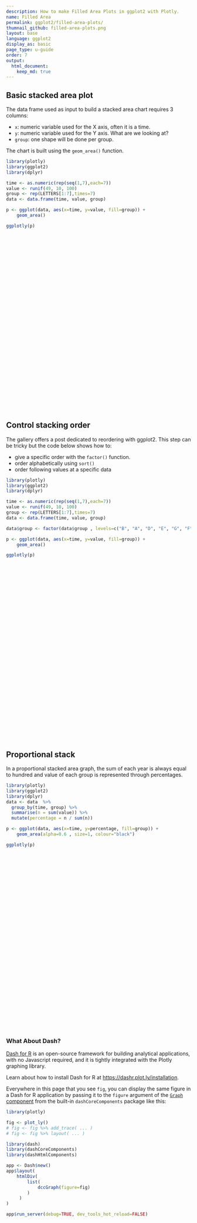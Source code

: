 ```yaml
---
description: How to make Filled Area Plots in ggplot2 with Plotly.
name: Filled Area
permalink: ggplot2/filled-area-plots/
thumnail_github: filled-area-plots.png
layout: base
language: ggplot2
display_as: basic
page_type: u-guide
order: 7
output:
  html_document:
    keep_md: true
---
```




## Basic stacked area plot

The data frame used as input to build a stacked area chart requires 3 columns:
* `x`: numeric variable used for the X axis, often it is a time.
* `y`: numeric variable used for the Y axis. What are we looking at?
* `group`: one shape will be done per group.

The chart is built using the `geom_area()` function.


```r
library(plotly)
library(ggplot2)
library(dplyr)

time <- as.numeric(rep(seq(1,7),each=7))
value <- runif(49, 10, 100)
group <- rep(LETTERS[1:7],times=7)
data <- data.frame(time, value, group)

p <- ggplot(data, aes(x=time, y=value, fill=group)) + 
    geom_area()

ggplotly(p)
```

<div id="htmlwidget-ba96009be116304810c0" style="width:672px;height:480px;" class="plotly html-widget"></div>
<script type="application/json" data-for="htmlwidget-ba96009be116304810c0">{"x":{"data":[{"x":[1,2,3,4,5,6,7,7,6,5,4,3,2,1,1],"y":[436.97557236068,370.633046929725,241.464266222902,213.977785336319,296.500916169025,302.531046112999,457.07138822414,471.524497703649,320.36038013408,343.613029399421,304.388676905073,306.15153728053,457.611428094096,499.973581873346,436.97557236068],"text":["time: 1<br />value: 62.99801","time: 2<br />value: 86.97838","time: 3<br />value: 64.68727","time: 4<br />value: 90.41089","time: 5<br />value: 47.11211","time: 6<br />value: 17.82933","time: 7<br />value: 14.45311","time: 7<br />value: 14.45311","time: 6<br />value: 17.82933","time: 5<br />value: 47.11211","time: 4<br />value: 90.41089","time: 3<br />value: 64.68727","time: 2<br />value: 86.97838","time: 1<br />value: 62.99801","time: 1<br />value: 62.99801"],"type":"scatter","mode":"lines","line":{"width":1.88976377952756,"color":"transparent","dash":"solid"},"fill":"toself","fillcolor":"rgba(248,118,109,1)","hoveron":"points","name":"A","legendgroup":"A","showlegend":true,"xaxis":"x","yaxis":"y","hoverinfo":"text","frame":null},{"x":[1,2,3,4,5,6,7,7,6,5,4,3,2,1,1],"y":[362.027438757941,342.04141394468,167.01443169266,193.455119200516,280.336000800598,275.201892764308,366.09134623548,457.07138822414,302.531046112999,296.500916169025,213.977785336319,241.464266222902,370.633046929725,436.97557236068,362.027438757941],"text":["time: 1<br />value: 74.94813","time: 2<br />value: 28.59163","time: 3<br />value: 74.44983","time: 4<br />value: 20.52267","time: 5<br />value: 16.16492","time: 6<br />value: 27.32915","time: 7<br />value: 90.98004","time: 7<br />value: 90.98004","time: 6<br />value: 27.32915","time: 5<br />value: 16.16492","time: 4<br />value: 20.52267","time: 3<br />value: 74.44983","time: 2<br />value: 28.59163","time: 1<br />value: 74.94813","time: 1<br />value: 74.94813"],"type":"scatter","mode":"lines","line":{"width":1.88976377952756,"color":"transparent","dash":"solid"},"fill":"toself","fillcolor":"rgba(196,154,0,1)","hoveron":"points","name":"B","legendgroup":"B","showlegend":true,"xaxis":"x","yaxis":"y","hoverinfo":"text","frame":null},{"x":[1,2,3,4,5,6,7,7,6,5,4,3,2,1,1],"y":[294.246075002011,242.920483683702,122.906684877817,149.291860319208,250.080477453303,181.58666834468,284.247363163158,366.09134623548,275.201892764308,280.336000800598,193.455119200516,167.01443169266,342.04141394468,362.027438757941,294.246075002011],"text":["time: 1<br />value: 67.78136","time: 2<br />value: 99.12093","time: 3<br />value: 44.10775","time: 4<br />value: 44.16326","time: 5<br />value: 30.25552","time: 6<br />value: 93.61522","time: 7<br />value: 81.84398","time: 7<br />value: 81.84398","time: 6<br />value: 93.61522","time: 5<br />value: 30.25552","time: 4<br />value: 44.16326","time: 3<br />value: 44.10775","time: 2<br />value: 99.12093","time: 1<br />value: 67.78136","time: 1<br />value: 67.78136"],"type":"scatter","mode":"lines","line":{"width":1.88976377952756,"color":"transparent","dash":"solid"},"fill":"toself","fillcolor":"rgba(83,180,0,1)","hoveron":"points","name":"C","legendgroup":"C","showlegend":true,"xaxis":"x","yaxis":"y","hoverinfo":"text","frame":null},{"x":[1,2,3,4,5,6,7,7,6,5,4,3,2,1,1],"y":[201.894043455832,176.083521677647,100.392005494796,131.226610362064,165.996215322521,128.555601434782,204.364211170468,284.247363163158,181.58666834468,250.080477453303,149.291860319208,122.906684877817,242.920483683702,294.246075002011,201.894043455832],"text":["time: 1<br />value: 92.35203","time: 2<br />value: 66.83696","time: 3<br />value: 22.51468","time: 4<br />value: 18.06525","time: 5<br />value: 84.08426","time: 6<br />value: 53.03107","time: 7<br />value: 79.88315","time: 7<br />value: 79.88315","time: 6<br />value: 53.03107","time: 5<br />value: 84.08426","time: 4<br />value: 18.06525","time: 3<br />value: 22.51468","time: 2<br />value: 66.83696","time: 1<br />value: 92.35203","time: 1<br />value: 92.35203"],"type":"scatter","mode":"lines","line":{"width":1.88976377952756,"color":"transparent","dash":"solid"},"fill":"toself","fillcolor":"rgba(0,192,148,1)","hoveron":"points","name":"D","legendgroup":"D","showlegend":true,"xaxis":"x","yaxis":"y","hoverinfo":"text","frame":null},{"x":[1,2,3,4,5,6,7,7,6,5,4,3,2,1,1],"y":[154.894959225785,121.565243776422,46.9760436029173,109.050555068534,110.901201253291,81.7389366705902,119.752790320199,204.364211170468,128.555601434782,165.996215322521,131.226610362064,100.392005494796,176.083521677647,201.894043455832,154.894959225785],"text":["time: 1<br />value: 46.99908","time: 2<br />value: 54.51828","time: 3<br />value: 53.41596","time: 4<br />value: 22.17606","time: 5<br />value: 55.09501","time: 6<br />value: 46.81666","time: 7<br />value: 84.61142","time: 7<br />value: 84.61142","time: 6<br />value: 46.81666","time: 5<br />value: 55.09501","time: 4<br />value: 22.17606","time: 3<br />value: 53.41596","time: 2<br />value: 54.51828","time: 1<br />value: 46.99908","time: 1<br />value: 46.99908"],"type":"scatter","mode":"lines","line":{"width":1.88976377952756,"color":"transparent","dash":"solid"},"fill":"toself","fillcolor":"rgba(0,182,235,1)","hoveron":"points","name":"E","legendgroup":"E","showlegend":true,"xaxis":"x","yaxis":"y","hoverinfo":"text","frame":null},{"x":[1,2,3,4,5,6,7,7,6,5,4,3,2,1,1],"y":[70.172451462131,99.9935616296716,24.6428284840658,80.129748925101,54.9469553353265,33.7093357509002,35.1263890392147,119.752790320199,81.7389366705902,110.901201253291,109.050555068534,46.9760436029173,121.565243776422,154.894959225785,70.172451462131],"text":["time: 1<br />value: 84.72251","time: 2<br />value: 21.57168","time: 3<br />value: 22.33322","time: 4<br />value: 28.92081","time: 5<br />value: 55.95425","time: 6<br />value: 48.02960","time: 7<br />value: 84.62640","time: 7<br />value: 84.62640","time: 6<br />value: 48.02960","time: 5<br />value: 55.95425","time: 4<br />value: 28.92081","time: 3<br />value: 22.33322","time: 2<br />value: 21.57168","time: 1<br />value: 84.72251","time: 1<br />value: 84.72251"],"type":"scatter","mode":"lines","line":{"width":1.88976377952756,"color":"transparent","dash":"solid"},"fill":"toself","fillcolor":"rgba(165,138,255,1)","hoveron":"points","name":"F","legendgroup":"F","showlegend":true,"xaxis":"x","yaxis":"y","hoverinfo":"text","frame":null},{"x":[1,2,3,4,5,6,7,7,7,6,5,4,3,2,1,1],"y":[0,0,0,0,0,0,0,0,35.1263890392147,33.7093357509002,54.9469553353265,80.129748925101,24.6428284840658,99.9935616296716,70.172451462131,0],"text":["time: 1<br />value: 70.17245","time: 2<br />value: 99.99356","time: 3<br />value: 24.64283","time: 4<br />value: 80.12975","time: 5<br />value: 54.94696","time: 6<br />value: 33.70934","time: 7<br />value: 35.12639","time: 7<br />value: 35.12639","time: 7<br />value: 35.12639","time: 6<br />value: 33.70934","time: 5<br />value: 54.94696","time: 4<br />value: 80.12975","time: 3<br />value: 24.64283","time: 2<br />value: 99.99356","time: 1<br />value: 70.17245","time: 1<br />value: 70.17245"],"type":"scatter","mode":"lines","line":{"width":1.88976377952756,"color":"transparent","dash":"solid"},"fill":"toself","fillcolor":"rgba(251,97,215,1)","hoveron":"points","name":"G","legendgroup":"G","showlegend":true,"xaxis":"x","yaxis":"y","hoverinfo":"text","frame":null}],"layout":{"margin":{"t":26.2283105022831,"r":7.30593607305936,"b":40.1826484018265,"l":43.1050228310502},"plot_bgcolor":"rgba(235,235,235,1)","paper_bgcolor":"rgba(255,255,255,1)","font":{"color":"rgba(0,0,0,1)","family":"","size":14.6118721461187},"xaxis":{"domain":[0,1],"automargin":true,"type":"linear","autorange":false,"range":[0.7,7.3],"tickmode":"array","ticktext":["2","4","6"],"tickvals":[2,4,6],"categoryorder":"array","categoryarray":["2","4","6"],"nticks":null,"ticks":"outside","tickcolor":"rgba(51,51,51,1)","ticklen":3.65296803652968,"tickwidth":0.66417600664176,"showticklabels":true,"tickfont":{"color":"rgba(77,77,77,1)","family":"","size":11.689497716895},"tickangle":-0,"showline":false,"linecolor":null,"linewidth":0,"showgrid":true,"gridcolor":"rgba(255,255,255,1)","gridwidth":0.66417600664176,"zeroline":false,"anchor":"y","title":{"text":"time","font":{"color":"rgba(0,0,0,1)","family":"","size":14.6118721461187}},"hoverformat":".2f"},"yaxis":{"domain":[0,1],"automargin":true,"type":"linear","autorange":false,"range":[-24.9986790936673,524.972260967013],"tickmode":"array","ticktext":["0","100","200","300","400","500"],"tickvals":[0,100,200,300,400,500],"categoryorder":"array","categoryarray":["0","100","200","300","400","500"],"nticks":null,"ticks":"outside","tickcolor":"rgba(51,51,51,1)","ticklen":3.65296803652968,"tickwidth":0.66417600664176,"showticklabels":true,"tickfont":{"color":"rgba(77,77,77,1)","family":"","size":11.689497716895},"tickangle":-0,"showline":false,"linecolor":null,"linewidth":0,"showgrid":true,"gridcolor":"rgba(255,255,255,1)","gridwidth":0.66417600664176,"zeroline":false,"anchor":"x","title":{"text":"value","font":{"color":"rgba(0,0,0,1)","family":"","size":14.6118721461187}},"hoverformat":".2f"},"shapes":[{"type":"rect","fillcolor":null,"line":{"color":null,"width":0,"linetype":[]},"yref":"paper","xref":"paper","x0":0,"x1":1,"y0":0,"y1":1}],"showlegend":true,"legend":{"bgcolor":"rgba(255,255,255,1)","bordercolor":"transparent","borderwidth":1.88976377952756,"font":{"color":"rgba(0,0,0,1)","family":"","size":11.689497716895},"title":{"text":"group","font":{"color":"rgba(0,0,0,1)","family":"","size":14.6118721461187}}},"hovermode":"closest","barmode":"relative"},"config":{"doubleClick":"reset","modeBarButtonsToAdd":["hoverclosest","hovercompare"],"showSendToCloud":false},"source":"A","attrs":{"3bac5b44ade2":{"x":{},"y":{},"fill":{},"type":"scatter"}},"cur_data":"3bac5b44ade2","visdat":{"3bac5b44ade2":["function (y) ","x"]},"highlight":{"on":"plotly_click","persistent":false,"dynamic":false,"selectize":false,"opacityDim":0.2,"selected":{"opacity":1},"debounce":0},"shinyEvents":["plotly_hover","plotly_click","plotly_selected","plotly_relayout","plotly_brushed","plotly_brushing","plotly_clickannotation","plotly_doubleclick","plotly_deselect","plotly_afterplot","plotly_sunburstclick"],"base_url":"https://plot.ly"},"evals":[],"jsHooks":[]}</script>




## Control stacking order

The gallery offers a post dedicated to reordering with ggplot2. This step can be tricky but the code below shows how to:

* give a specific order with the `factor()` function.
* order alphabetically using `sort()`
* order following values at a specific data


```r
library(plotly)
library(ggplot2)
library(dplyr)

time <- as.numeric(rep(seq(1,7),each=7))
value <- runif(49, 10, 100)
group <- rep(LETTERS[1:7],times=7)
data <- data.frame(time, value, group)

data$group <- factor(data$group , levels=c("B", "A", "D", "E", "G", "F", "C") )

p <- ggplot(data, aes(x=time, y=value, fill=group)) + 
    geom_area()

ggplotly(p)
```

<div id="htmlwidget-ca3926c6deef98831c3a" style="width:672px;height:480px;" class="plotly html-widget"></div>
<script type="application/json" data-for="htmlwidget-ca3926c6deef98831c3a">{"x":{"data":[{"x":[1,2,3,4,5,6,7,7,6,5,4,3,2,1,1],"y":[286.228908332996,314.522577642929,294.451795548666,354.9103423208,313.848290140741,339.099373442587,315.066088638268,371.898058329243,426.676637670025,412.3086876655,424.469390686136,336.420652901288,389.935414225329,321.045258087106,286.228908332996],"text":["time: 1<br />value: 34.81635","time: 2<br />value: 75.41284","time: 3<br />value: 41.96886","time: 4<br />value: 69.55905","time: 5<br />value: 98.46040","time: 6<br />value: 87.57726","time: 7<br />value: 56.83197","time: 7<br />value: 56.83197","time: 6<br />value: 87.57726","time: 5<br />value: 98.46040","time: 4<br />value: 69.55905","time: 3<br />value: 41.96886","time: 2<br />value: 75.41284","time: 1<br />value: 34.81635","time: 1<br />value: 34.81635"],"type":"scatter","mode":"lines","line":{"width":1.88976377952756,"color":"transparent","dash":"solid"},"fill":"toself","fillcolor":"rgba(248,118,109,1)","hoveron":"points","name":"B","legendgroup":"B","showlegend":true,"xaxis":"x","yaxis":"y","hoverinfo":"text","frame":null},{"x":[1,2,3,4,5,6,7,7,6,5,4,3,2,1,1],"y":[221.480813093949,250.633626724593,220.864868268836,284.359959226567,293.723789257929,307.366252497304,267.722170921043,315.066088638268,339.099373442587,313.848290140741,354.9103423208,294.451795548666,314.522577642929,286.228908332996,221.480813093949],"text":["time: 1<br />value: 64.74810","time: 2<br />value: 63.88895","time: 3<br />value: 73.58693","time: 4<br />value: 70.55038","time: 5<br />value: 20.12450","time: 6<br />value: 31.73312","time: 7<br />value: 47.34392","time: 7<br />value: 47.34392","time: 6<br />value: 31.73312","time: 5<br />value: 20.12450","time: 4<br />value: 70.55038","time: 3<br />value: 73.58693","time: 2<br />value: 63.88895","time: 1<br />value: 64.74810","time: 1<br />value: 64.74810"],"type":"scatter","mode":"lines","line":{"width":1.88976377952756,"color":"transparent","dash":"solid"},"fill":"toself","fillcolor":"rgba(196,154,0,1)","hoveron":"points","name":"A","legendgroup":"A","showlegend":true,"xaxis":"x","yaxis":"y","hoverinfo":"text","frame":null},{"x":[1,2,3,4,5,6,7,7,6,5,4,3,2,1,1],"y":[137.438629290555,184.456910290755,204.004349065945,270.128435730003,197.777961427346,247.939048882108,221.291158339009,267.722170921043,307.366252497304,293.723789257929,284.359959226567,220.864868268836,250.633626724593,221.480813093949,137.438629290555],"text":["time: 1<br />value: 84.04218","time: 2<br />value: 66.17672","time: 3<br />value: 16.86052","time: 4<br />value: 14.23152","time: 5<br />value: 95.94583","time: 6<br />value: 59.42720","time: 7<br />value: 46.43101","time: 7<br />value: 46.43101","time: 6<br />value: 59.42720","time: 5<br />value: 95.94583","time: 4<br />value: 14.23152","time: 3<br />value: 16.86052","time: 2<br />value: 66.17672","time: 1<br />value: 84.04218","time: 1<br />value: 84.04218"],"type":"scatter","mode":"lines","line":{"width":1.88976377952756,"color":"transparent","dash":"solid"},"fill":"toself","fillcolor":"rgba(83,180,0,1)","hoveron":"points","name":"D","legendgroup":"D","showlegend":true,"xaxis":"x","yaxis":"y","hoverinfo":"text","frame":null},{"x":[1,2,3,4,5,6,7,7,6,5,4,3,2,1,1],"y":[125.019512018189,125.862577355001,155.645093384665,190.477514527738,127.72233473137,216.917450807523,191.048263837583,221.291158339009,247.939048882108,197.777961427346,270.128435730003,204.004349065945,184.456910290755,137.438629290555,125.019512018189],"text":["time: 1<br />value: 12.41912","time: 2<br />value: 58.59433","time: 3<br />value: 48.35926","time: 4<br />value: 79.65092","time: 5<br />value: 70.05563","time: 6<br />value: 31.02160","time: 7<br />value: 30.24289","time: 7<br />value: 30.24289","time: 6<br />value: 31.02160","time: 5<br />value: 70.05563","time: 4<br />value: 79.65092","time: 3<br />value: 48.35926","time: 2<br />value: 58.59433","time: 1<br />value: 12.41912","time: 1<br />value: 12.41912"],"type":"scatter","mode":"lines","line":{"width":1.88976377952756,"color":"transparent","dash":"solid"},"fill":"toself","fillcolor":"rgba(0,192,148,1)","hoveron":"points","name":"E","legendgroup":"E","showlegend":true,"xaxis":"x","yaxis":"y","hoverinfo":"text","frame":null},{"x":[1,2,3,4,5,6,7,7,6,5,4,3,2,1,1],"y":[50.9682437730953,79.7310216957703,108.533121850342,110.607703633141,109.827043409459,118.289763738867,123.573193850461,191.048263837583,216.917450807523,127.72233473137,190.477514527738,155.645093384665,125.862577355001,125.019512018189,50.9682437730953],"text":["time: 1<br />value: 74.05127","time: 2<br />value: 46.13156","time: 3<br />value: 47.11197","time: 4<br />value: 79.86981","time: 5<br />value: 17.89529","time: 6<br />value: 98.62769","time: 7<br />value: 67.47507","time: 7<br />value: 67.47507","time: 6<br />value: 98.62769","time: 5<br />value: 17.89529","time: 4<br />value: 79.86981","time: 3<br />value: 47.11197","time: 2<br />value: 46.13156","time: 1<br />value: 74.05127","time: 1<br />value: 74.05127"],"type":"scatter","mode":"lines","line":{"width":1.88976377952756,"color":"transparent","dash":"solid"},"fill":"toself","fillcolor":"rgba(0,182,235,1)","hoveron":"points","name":"G","legendgroup":"G","showlegend":true,"xaxis":"x","yaxis":"y","hoverinfo":"text","frame":null},{"x":[1,2,3,4,5,6,7,7,6,5,4,3,2,1,1],"y":[13.8677027774975,17.9980756458826,23.5693788062781,44.3037094874308,35.084959869273,48.8047582982108,93.1130222300999,123.573193850461,118.289763738867,109.827043409459,110.607703633141,108.533121850342,79.7310216957703,50.9682437730953,13.8677027774975],"text":["time: 1<br />value: 37.10054","time: 2<br />value: 61.73295","time: 3<br />value: 84.96374","time: 4<br />value: 66.30399","time: 5<br />value: 74.74208","time: 6<br />value: 69.48501","time: 7<br />value: 30.46017","time: 7<br />value: 30.46017","time: 6<br />value: 69.48501","time: 5<br />value: 74.74208","time: 4<br />value: 66.30399","time: 3<br />value: 84.96374","time: 2<br />value: 61.73295","time: 1<br />value: 37.10054","time: 1<br />value: 37.10054"],"type":"scatter","mode":"lines","line":{"width":1.88976377952756,"color":"transparent","dash":"solid"},"fill":"toself","fillcolor":"rgba(165,138,255,1)","hoveron":"points","name":"F","legendgroup":"F","showlegend":true,"xaxis":"x","yaxis":"y","hoverinfo":"text","frame":null},{"x":[1,2,3,4,5,6,7,7,7,6,5,4,3,2,1,1],"y":[0,0,0,0,0,0,0,0,93.1130222300999,48.8047582982108,35.084959869273,44.3037094874308,23.5693788062781,17.9980756458826,13.8677027774975,0],"text":["time: 1<br />value: 13.86770","time: 2<br />value: 17.99808","time: 3<br />value: 23.56938","time: 4<br />value: 44.30371","time: 5<br />value: 35.08496","time: 6<br />value: 48.80476","time: 7<br />value: 93.11302","time: 7<br />value: 93.11302","time: 7<br />value: 93.11302","time: 6<br />value: 48.80476","time: 5<br />value: 35.08496","time: 4<br />value: 44.30371","time: 3<br />value: 23.56938","time: 2<br />value: 17.99808","time: 1<br />value: 13.86770","time: 1<br />value: 13.86770"],"type":"scatter","mode":"lines","line":{"width":1.88976377952756,"color":"transparent","dash":"solid"},"fill":"toself","fillcolor":"rgba(251,97,215,1)","hoveron":"points","name":"C","legendgroup":"C","showlegend":true,"xaxis":"x","yaxis":"y","hoverinfo":"text","frame":null}],"layout":{"margin":{"t":26.2283105022831,"r":7.30593607305936,"b":40.1826484018265,"l":43.1050228310502},"plot_bgcolor":"rgba(235,235,235,1)","paper_bgcolor":"rgba(255,255,255,1)","font":{"color":"rgba(0,0,0,1)","family":"","size":14.6118721461187},"xaxis":{"domain":[0,1],"automargin":true,"type":"linear","autorange":false,"range":[0.7,7.3],"tickmode":"array","ticktext":["2","4","6"],"tickvals":[2,4,6],"categoryorder":"array","categoryarray":["2","4","6"],"nticks":null,"ticks":"outside","tickcolor":"rgba(51,51,51,1)","ticklen":3.65296803652968,"tickwidth":0.66417600664176,"showticklabels":true,"tickfont":{"color":"rgba(77,77,77,1)","family":"","size":11.689497716895},"tickangle":-0,"showline":false,"linecolor":null,"linewidth":0,"showgrid":true,"gridcolor":"rgba(255,255,255,1)","gridwidth":0.66417600664176,"zeroline":false,"anchor":"y","title":{"text":"time","font":{"color":"rgba(0,0,0,1)","family":"","size":14.6118721461187}},"hoverformat":".2f"},"yaxis":{"domain":[0,1],"automargin":true,"type":"linear","autorange":false,"range":[-21.3338318835013,448.010469553526],"tickmode":"array","ticktext":["0","100","200","300","400"],"tickvals":[0,100,200,300,400],"categoryorder":"array","categoryarray":["0","100","200","300","400"],"nticks":null,"ticks":"outside","tickcolor":"rgba(51,51,51,1)","ticklen":3.65296803652968,"tickwidth":0.66417600664176,"showticklabels":true,"tickfont":{"color":"rgba(77,77,77,1)","family":"","size":11.689497716895},"tickangle":-0,"showline":false,"linecolor":null,"linewidth":0,"showgrid":true,"gridcolor":"rgba(255,255,255,1)","gridwidth":0.66417600664176,"zeroline":false,"anchor":"x","title":{"text":"value","font":{"color":"rgba(0,0,0,1)","family":"","size":14.6118721461187}},"hoverformat":".2f"},"shapes":[{"type":"rect","fillcolor":null,"line":{"color":null,"width":0,"linetype":[]},"yref":"paper","xref":"paper","x0":0,"x1":1,"y0":0,"y1":1}],"showlegend":true,"legend":{"bgcolor":"rgba(255,255,255,1)","bordercolor":"transparent","borderwidth":1.88976377952756,"font":{"color":"rgba(0,0,0,1)","family":"","size":11.689497716895},"title":{"text":"group","font":{"color":"rgba(0,0,0,1)","family":"","size":14.6118721461187}}},"hovermode":"closest","barmode":"relative"},"config":{"doubleClick":"reset","modeBarButtonsToAdd":["hoverclosest","hovercompare"],"showSendToCloud":false},"source":"A","attrs":{"3bac66803c08":{"x":{},"y":{},"fill":{},"type":"scatter"}},"cur_data":"3bac66803c08","visdat":{"3bac66803c08":["function (y) ","x"]},"highlight":{"on":"plotly_click","persistent":false,"dynamic":false,"selectize":false,"opacityDim":0.2,"selected":{"opacity":1},"debounce":0},"shinyEvents":["plotly_hover","plotly_click","plotly_selected","plotly_relayout","plotly_brushed","plotly_brushing","plotly_clickannotation","plotly_doubleclick","plotly_deselect","plotly_afterplot","plotly_sunburstclick"],"base_url":"https://plot.ly"},"evals":[],"jsHooks":[]}</script>



## Proportional stack
In a proportional stacked area graph, the sum of each year is always equal to hundred and value of each group is represented through percentages.


```r
library(plotly)
library(ggplot2)
library(dplyr)
data <- data  %>%
  group_by(time, group) %>%
  summarise(n = sum(value)) %>%
  mutate(percentage = n / sum(n))

p <- ggplot(data, aes(x=time, y=percentage, fill=group)) + 
    geom_area(alpha=0.6 , size=1, colour="black")

ggplotly(p)
```

<div id="htmlwidget-903b6993091e27bdcc9e" style="width:672px;height:480px;" class="plotly html-widget"></div>
<script type="application/json" data-for="htmlwidget-903b6993091e27bdcc9e">{"x":{"data":[{"x":[1,2,3,4,5,6,7,7,6,5,4,3,2,1,1],"y":[0.891553141256291,0.806601724718387,0.875248867777044,0.836127056763983,0.761197373544943,0.794745583668053,0.84718401073054,1,1,1,1,1,1,1,0.891553141256291],"text":["time: 1<br />percentage: 0.10844686","time: 2<br />percentage: 0.19339828","time: 3<br />percentage: 0.12475113","time: 4<br />percentage: 0.16387294","time: 5<br />percentage: 0.23880263","time: 6<br />percentage: 0.20525442","time: 7<br />percentage: 0.15281599","time: 7<br />percentage: 0.15281599","time: 6<br />percentage: 0.20525442","time: 5<br />percentage: 0.23880263","time: 4<br />percentage: 0.16387294","time: 3<br />percentage: 0.12475113","time: 2<br />percentage: 0.19339828","time: 1<br />percentage: 0.10844686","time: 1<br />percentage: 0.10844686"],"type":"scatter","mode":"lines","line":{"width":3.77952755905512,"color":"rgba(0,0,0,0.6)","dash":"solid"},"fill":"toself","fillcolor":"rgba(248,118,109,0.6)","hoveron":"points","name":"B","legendgroup":"B","showlegend":true,"xaxis":"x","yaxis":"y","hoverinfo":"text","frame":null},{"x":[1,2,3,4,5,6,7,7,6,5,4,3,2,1,1],"y":[0.689874114365075,0.642756768380524,0.656513999256883,0.669918645410243,0.712388067593237,0.720372819509769,0.719880528884146,0.84718401073054,0.794745583668053,0.761197373544943,0.836127056763983,0.875248867777044,0.806601724718387,0.891553141256291,0.689874114365075],"text":["time: 1<br />percentage: 0.20167903","time: 2<br />percentage: 0.16384496","time: 3<br />percentage: 0.21873487","time: 4<br />percentage: 0.16620841","time: 5<br />percentage: 0.04880931","time: 6<br />percentage: 0.07437276","time: 7<br />percentage: 0.12730348","time: 7<br />percentage: 0.12730348","time: 6<br />percentage: 0.07437276","time: 5<br />percentage: 0.04880931","time: 4<br />percentage: 0.16620841","time: 3<br />percentage: 0.21873487","time: 2<br />percentage: 0.16384496","time: 1<br />percentage: 0.20167903","time: 1<br />percentage: 0.20167903"],"type":"scatter","mode":"lines","line":{"width":3.77952755905512,"color":"rgba(0,0,0,0.6)","dash":"solid"},"fill":"toself","fillcolor":"rgba(196,154,0,0.6)","hoveron":"points","name":"A","legendgroup":"A","showlegend":true,"xaxis":"x","yaxis":"y","hoverinfo":"text","frame":null},{"x":[1,2,3,4,5,6,7,7,6,5,4,3,2,1,1],"y":[0.428097365802752,0.473044775010266,0.60639662668333,0.636390848568261,0.47968419619574,0.581093565928619,0.595031765783242,0.719880528884146,0.720372819509769,0.712388067593237,0.669918645410243,0.656513999256883,0.642756768380524,0.689874114365075,0.428097365802752],"text":["time: 1<br />percentage: 0.26177675","time: 2<br />percentage: 0.16971199","time: 3<br />percentage: 0.05011737","time: 4<br />percentage: 0.03352780","time: 5<br />percentage: 0.23270387","time: 6<br />percentage: 0.13927925","time: 7<br />percentage: 0.12484876","time: 7<br />percentage: 0.12484876","time: 6<br />percentage: 0.13927925","time: 5<br />percentage: 0.23270387","time: 4<br />percentage: 0.03352780","time: 3<br />percentage: 0.05011737","time: 2<br />percentage: 0.16971199","time: 1<br />percentage: 0.26177675","time: 1<br />percentage: 0.26177675"],"type":"scatter","mode":"lines","line":{"width":3.77952755905512,"color":"rgba(0,0,0,0.6)","dash":"solid"},"fill":"toself","fillcolor":"rgba(83,180,0,0.6)","hoveron":"points","name":"D","legendgroup":"D","showlegend":true,"xaxis":"x","yaxis":"y","hoverinfo":"text","frame":null},{"x":[1,2,3,4,5,6,7,7,6,5,4,3,2,1,1],"y":[0.389413980954263,0.32277801082789,0.462650232803435,0.448742638944683,0.309773571482417,0.508388394527657,0.513711377509929,0.595031765783242,0.581093565928619,0.47968419619574,0.636390848568261,0.60639662668333,0.473044775010266,0.428097365802752,0.389413980954263],"text":["time: 1<br />percentage: 0.03868338","time: 2<br />percentage: 0.15026676","time: 3<br />percentage: 0.14374639","time: 4<br />percentage: 0.18764821","time: 5<br />percentage: 0.16991062","time: 6<br />percentage: 0.07270517","time: 7<br />percentage: 0.08132039","time: 7<br />percentage: 0.08132039","time: 6<br />percentage: 0.07270517","time: 5<br />percentage: 0.16991062","time: 4<br />percentage: 0.18764821","time: 3<br />percentage: 0.14374639","time: 2<br />percentage: 0.15026676","time: 1<br />percentage: 0.03868338","time: 1<br />percentage: 0.03868338"],"type":"scatter","mode":"lines","line":{"width":3.77952755905512,"color":"rgba(0,0,0,0.6)","dash":"solid"},"fill":"toself","fillcolor":"rgba(0,192,148,0.6)","hoveron":"points","name":"E","legendgroup":"E","showlegend":true,"xaxis":"x","yaxis":"y","hoverinfo":"text","frame":null},{"x":[1,2,3,4,5,6,7,7,6,5,4,3,2,1,1],"y":[0.158757192293638,0.204472378724998,0.322611352526526,0.260578750930305,0.266370917458233,0.277235154905171,0.332277061100065,0.513711377509929,0.508388394527657,0.309773571482417,0.448742638944683,0.462650232803435,0.32277801082789,0.389413980954263,0.158757192293638],"text":["time: 1<br />percentage: 0.23065679","time: 2<br />percentage: 0.11830563","time: 3<br />percentage: 0.14003888","time: 4<br />percentage: 0.18816389","time: 5<br />percentage: 0.04340265","time: 6<br />percentage: 0.23115324","time: 7<br />percentage: 0.18143432","time: 7<br />percentage: 0.18143432","time: 6<br />percentage: 0.23115324","time: 5<br />percentage: 0.04340265","time: 4<br />percentage: 0.18816389","time: 3<br />percentage: 0.14003888","time: 2<br />percentage: 0.11830563","time: 1<br />percentage: 0.23065679","time: 1<br />percentage: 0.23065679"],"type":"scatter","mode":"lines","line":{"width":3.77952755905512,"color":"rgba(0,0,0,0.6)","dash":"solid"},"fill":"toself","fillcolor":"rgba(0,182,235,0.6)","hoveron":"points","name":"G","legendgroup":"G","showlegend":true,"xaxis":"x","yaxis":"y","hoverinfo":"text","frame":null},{"x":[1,2,3,4,5,6,7,7,6,5,4,3,2,1,1],"y":[0.0431954761148812,0.0461565556481675,0.0700592505335687,0.104374332895514,0.0850939136595078,0.11438347917224,0.250372434447255,0.332277061100065,0.277235154905171,0.266370917458233,0.260578750930305,0.322611352526526,0.204472378724998,0.158757192293638,0.0431954761148812],"text":["time: 1<br />percentage: 0.11556172","time: 2<br />percentage: 0.15831582","time: 3<br />percentage: 0.25255210","time: 4<br />percentage: 0.15620442","time: 5<br />percentage: 0.18127700","time: 6<br />percentage: 0.16285168","time: 7<br />percentage: 0.08190463","time: 7<br />percentage: 0.08190463","time: 6<br />percentage: 0.16285168","time: 5<br />percentage: 0.18127700","time: 4<br />percentage: 0.15620442","time: 3<br />percentage: 0.25255210","time: 2<br />percentage: 0.15831582","time: 1<br />percentage: 0.11556172","time: 1<br />percentage: 0.11556172"],"type":"scatter","mode":"lines","line":{"width":3.77952755905512,"color":"rgba(0,0,0,0.6)","dash":"solid"},"fill":"toself","fillcolor":"rgba(165,138,255,0.6)","hoveron":"points","name":"F","legendgroup":"F","showlegend":true,"xaxis":"x","yaxis":"y","hoverinfo":"text","frame":null},{"x":[1,2,3,4,5,6,7,7,7,6,5,4,3,2,1,1],"y":[0,0,0,0,0,0,0,0,0.250372434447255,0.11438347917224,0.0850939136595078,0.104374332895514,0.0700592505335687,0.0461565556481675,0.0431954761148812,0],"text":["time: 1<br />percentage: 0.04319548","time: 2<br />percentage: 0.04615656","time: 3<br />percentage: 0.07005925","time: 4<br />percentage: 0.10437433","time: 5<br />percentage: 0.08509391","time: 6<br />percentage: 0.11438348","time: 7<br />percentage: 0.25037243","time: 7<br />percentage: 0.25037243","time: 7<br />percentage: 0.25037243","time: 6<br />percentage: 0.11438348","time: 5<br />percentage: 0.08509391","time: 4<br />percentage: 0.10437433","time: 3<br />percentage: 0.07005925","time: 2<br />percentage: 0.04615656","time: 1<br />percentage: 0.04319548","time: 1<br />percentage: 0.04319548"],"type":"scatter","mode":"lines","line":{"width":3.77952755905512,"color":"rgba(0,0,0,0.6)","dash":"solid"},"fill":"toself","fillcolor":"rgba(251,97,215,0.6)","hoveron":"points","name":"C","legendgroup":"C","showlegend":true,"xaxis":"x","yaxis":"y","hoverinfo":"text","frame":null}],"layout":{"margin":{"t":26.2283105022831,"r":7.30593607305936,"b":40.1826484018265,"l":48.9497716894977},"plot_bgcolor":"rgba(235,235,235,1)","paper_bgcolor":"rgba(255,255,255,1)","font":{"color":"rgba(0,0,0,1)","family":"","size":14.6118721461187},"xaxis":{"domain":[0,1],"automargin":true,"type":"linear","autorange":false,"range":[0.7,7.3],"tickmode":"array","ticktext":["2","4","6"],"tickvals":[2,4,6],"categoryorder":"array","categoryarray":["2","4","6"],"nticks":null,"ticks":"outside","tickcolor":"rgba(51,51,51,1)","ticklen":3.65296803652968,"tickwidth":0.66417600664176,"showticklabels":true,"tickfont":{"color":"rgba(77,77,77,1)","family":"","size":11.689497716895},"tickangle":-0,"showline":false,"linecolor":null,"linewidth":0,"showgrid":true,"gridcolor":"rgba(255,255,255,1)","gridwidth":0.66417600664176,"zeroline":false,"anchor":"y","title":{"text":"time","font":{"color":"rgba(0,0,0,1)","family":"","size":14.6118721461187}},"hoverformat":".2f"},"yaxis":{"domain":[0,1],"automargin":true,"type":"linear","autorange":false,"range":[-0.05,1.05],"tickmode":"array","ticktext":["0.00","0.25","0.50","0.75","1.00"],"tickvals":[0,0.25,0.5,0.75,1],"categoryorder":"array","categoryarray":["0.00","0.25","0.50","0.75","1.00"],"nticks":null,"ticks":"outside","tickcolor":"rgba(51,51,51,1)","ticklen":3.65296803652968,"tickwidth":0.66417600664176,"showticklabels":true,"tickfont":{"color":"rgba(77,77,77,1)","family":"","size":11.689497716895},"tickangle":-0,"showline":false,"linecolor":null,"linewidth":0,"showgrid":true,"gridcolor":"rgba(255,255,255,1)","gridwidth":0.66417600664176,"zeroline":false,"anchor":"x","title":{"text":"percentage","font":{"color":"rgba(0,0,0,1)","family":"","size":14.6118721461187}},"hoverformat":".2f"},"shapes":[{"type":"rect","fillcolor":null,"line":{"color":null,"width":0,"linetype":[]},"yref":"paper","xref":"paper","x0":0,"x1":1,"y0":0,"y1":1}],"showlegend":true,"legend":{"bgcolor":"rgba(255,255,255,1)","bordercolor":"transparent","borderwidth":1.88976377952756,"font":{"color":"rgba(0,0,0,1)","family":"","size":11.689497716895},"title":{"text":"group","font":{"color":"rgba(0,0,0,1)","family":"","size":14.6118721461187}}},"hovermode":"closest","barmode":"relative"},"config":{"doubleClick":"reset","modeBarButtonsToAdd":["hoverclosest","hovercompare"],"showSendToCloud":false},"source":"A","attrs":{"3bac27303be1":{"x":{},"y":{},"fill":{},"type":"scatter"}},"cur_data":"3bac27303be1","visdat":{"3bac27303be1":["function (y) ","x"]},"highlight":{"on":"plotly_click","persistent":false,"dynamic":false,"selectize":false,"opacityDim":0.2,"selected":{"opacity":1},"debounce":0},"shinyEvents":["plotly_hover","plotly_click","plotly_selected","plotly_relayout","plotly_brushed","plotly_brushing","plotly_clickannotation","plotly_doubleclick","plotly_deselect","plotly_afterplot","plotly_sunburstclick"],"base_url":"https://plot.ly"},"evals":[],"jsHooks":[]}</script>



### What About Dash?

[Dash for R](https://dashr.plot.ly/) is an open-source framework for building analytical applications, with no Javascript required, and it is tightly integrated with the Plotly graphing library. 

Learn about how to install Dash for R at https://dashr.plot.ly/installation.

Everywhere in this page that you see `fig`, you can display the same figure in a Dash for R application by passing it to the `figure` argument of the [`Graph` component](https://dashr.plot.ly/dash-core-components/graph) from the built-in `dashCoreComponents` package like this:


```r
library(plotly)

fig <- plot_ly() 
# fig <- fig %>% add_trace( ... )
# fig <- fig %>% layout( ... ) 

library(dash)
library(dashCoreComponents)
library(dashHtmlComponents)

app <- Dash$new()
app$layout(
    htmlDiv(
        list(
            dccGraph(figure=fig) 
        )
     )
)

app$run_server(debug=TRUE, dev_tools_hot_reload=FALSE)
```

